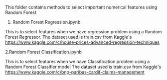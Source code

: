 This folder contains methods to select important numerical features using Random Forest



1. Random Forest Regression.ipynb

This is to select features when we have regression problem using a Random Forest Regressor.
The dataset used is train.csv from Kaggle's
https://www.kaggle.com/c/house-prices-advanced-regression-techniques

2.Random Forest Classification.ipynb

This is to select features when we have Classification problem using a Random Forest Classifier model
The dataset used is train.csv from Kaggle's
https://www.kaggle.com/c/bnp-paribas-cardif-claims-management
